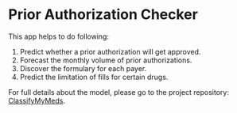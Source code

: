 # Prior Authorization Checker

This app helps to do following:

1. Predict whether a prior authorization will get approved.
2. Forecast the monthly volume of prior authorizations.
3. Discover the formulary for each payer.
4. Predict the limitation of fills for certain drugs.




For full details about the model, please go to the project repository: [ClassifyMyMeds](https://github.com/domagal9/classifymymeds).

